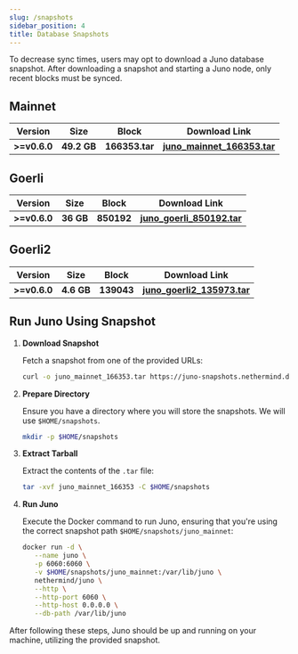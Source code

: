 ```yaml
---
slug: /snapshots
sidebar_position: 4
title: Database Snapshots
---
```


To decrease sync times, users may opt to download a Juno database snapshot.
After downloading a snapshot and starting a Juno node, only recent blocks must be synced.

## Mainnet

| Version | Size | Block | Download Link |
| ------- | ---- | ----- | ------------- |
| **>=v0.6.0**  | **49.2 GB** | **166353.tar** | [**juno_mainnet_166353.tar**](https://juno-snapshots.nethermind.dev/mainnet/juno_mainnet_v0.6.0_166353.tar) |

## Goerli

| Version | Size | Block | Download Link |
| ------- | ---- | ----- | ------------- |
| **>=v0.6.0** | **36 GB** | **850192** | [**juno_goerli_850192.tar**](https://juno-snapshots.nethermind.dev/goerli/juno_goerli_v0.6.0_850192.tar) |

## Goerli2

| Version | Size | Block | Download Link |
| ------- | ---- | ----- | ------------- |
| **>=v0.6.0** | **4.6 GB** | **139043** | [**juno_goerli2_135973.tar**](https://juno-snapshots.nethermind.dev/goerli2/juno_goerli2_v0.6.0_139043.tar) |

## Run Juno Using Snapshot

1. **Download Snapshot**

   Fetch a snapshot from one of the provided URLs:

   ```bash
   curl -o juno_mainnet_166353.tar https://juno-snapshots.nethermind.dev/mainnet/juno_mainnet_v0.6.0_166353.tar
   ```

2. **Prepare Directory**

   Ensure you have a directory where you will store the snapshots. We will use `$HOME/snapshots`.

   ```bash
   mkdir -p $HOME/snapshots
   ```

3. **Extract Tarball**

   Extract the contents of the `.tar` file:

   ```bash
   tar -xvf juno_mainnet_166353 -C $HOME/snapshots
   ```

4. **Run Juno**

   Execute the Docker command to run Juno, ensuring that you're using the correct snapshot path `$HOME/snapshots/juno_mainnet`:

   ```bash
   docker run -d \
      --name juno \
      -p 6060:6060 \
      -v $HOME/snapshots/juno_mainnet:/var/lib/juno \
      nethermind/juno \
      --http \
      --http-port 6060 \
      --http-host 0.0.0.0 \
      --db-path /var/lib/juno
   ```

After following these steps, Juno should be up and running on your machine, utilizing the provided snapshot.
